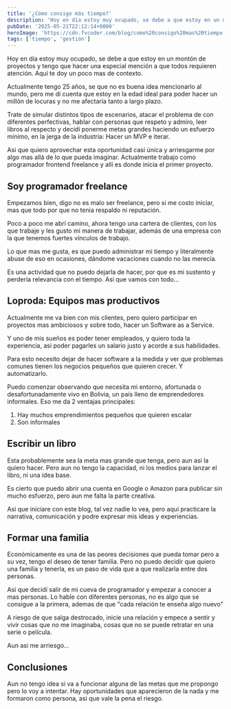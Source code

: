```yaml
---
title: '¿Cómo consigo más tiempo?'
description: 'Hoy en día estoy muy ocupado, se debe a que estoy en un montón de proyectos y tengo que hacer una especial mención a que todos requieren atención. Aquí te doy un poco mas de contexto'
pubDate: '2025-05-21T22:12:14+0000'
heroImage: 'https://cdn.fvcoder.com/blog/como%20consigo%20mas%20tiempo.webp'
tags: ['tiempo', 'gestión']
---
```

Hoy en día estoy muy ocupado, se debe a que estoy en un montón de proyectos
y tengo que hacer una especial mención a que todos requieren atención.
Aquí te doy un poco mas de contexto.

Actualmente tengo 25 años, se que no es buena idea mencionarlo al mundo,
pero me di cuenta que estoy en la edad ideal para poder hacer un millón de
locuras y no me afectaría tanto a largo plazo.

Trate de simular distintos tipos de escenarios, atacar el problema de
con diferentes perfectivas, hablar con personas que respeto y admiro,
leer libros al respecto y decidí ponerme metas grandes haciendo un
esfuerzo mínimo, en la jerga de la industria: Hacer un MVP e iterar.

Asi que quiero aprovechar esta oportunidad casi única y arriesgarme por
algo mas allá de lo que pueda imaginar. Actualmente trabajo como programador
frontend freelance y allí es donde inicia el primer proyecto.

## Soy programador freelance
Empezamos bien, digo no es malo ser freelance, pero si me costo iniciar,
mas que todo por que no tenia respaldo ni reputación.

Poco a poco me abrí camino, ahora tengo una cartera de clientes, con los
que trabaje y les gusto mi manera de trabajar, además de una empresa con
la que tenemos fuertes vínculos de trabajo.

Lo que mas me gusta, es que puedo administrar mi tiempo y literalmente
abuse de eso en ocasiones, dándome vacaciones cuando no las merecía.

Es una actividad que no puedo dejarla de hacer, por que es mi sustento
y perdería relevancia con el tiempo. Asi que vamos con todo...

## Loproda: Equipos mas productivos
Actualmente me va bien con mis clientes, pero quiero participar en
proyectos mas ambiciosos y sobre todo, hacer un Software as a Service.

Y uno de mis sueños es poder tener empleados, y quiero toda la experiencia,
asi poder pagarles un salario justo y acorde a sus habilidades.

Para esto necesito dejar de hacer software a la medida y ver que problemas
comunes tienen los negocios pequeños que quieren crecer. Y automatizarlo.

Puedo comenzar observando que necesita mi entorno, afortunada o desafortunadamente
vivo en Bolivia, un país lleno de emprendedores informales. Eso me da
2 ventajas principales:
1. Hay muchos emprendimientos pequeños que quieren escalar
2. Son informales

## Escribir un libro
Esta probablemente sea la meta mas grande que tenga, pero aun asi la
quiero hacer. Pero aun no tengo la capacidad, ni los medios para lanzar
el libro, ni una idea base.

Es cierto que puedo abrir una cuenta en Google o Amazon para publicar
sin mucho esfuerzo, pero aun me falta la parte creativa.

Asi que iniciare con este blog, tal vez nadie lo vea, pero aquí practicare
la narrativa, comunicación y podre expresar mis ideas y experiencias.

## Formar una familia
Económicamente es una de las peores decisiones que pueda tomar 
pero a su vez, tengo el deseo de tener familia. Pero no puedo decidir
que quiero una familia y tenerla, es un paso de vida que a que 
realizarla entre dos personas.

Asi que decidí salir de mi cueva de programador y empezar a conocer a
mas personas. Lo hable con diferentes personas, no es algo que se consigue
a la primera, ademas de que "cada relación te enseña algo nuevo"

A riesgo de que salga destrocado, inicie una relación y empece a sentir
y vivir cosas que no me imaginaba, cosas que no se puede retratar en 
una serie o película.

Aun asi me arriesgo...

## Conclusiones
Aun no tengo idea si va a funcionar alguna de las metas que me propongo
pero lo voy a intentar. Hay oportunidades que aparecieron de la nada
y me formaron como persona, asi que vale la pena el riesgo.